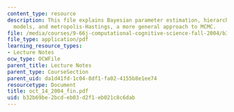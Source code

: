 ```yaml
---
content_type: resource
description: This file explains Bayesian parameter estimation, hierarchical Bayesian
  models, and metropolis-Hastings, a more general approach to MCMC.
file: /media/courses/9-66j-computational-cognitive-science-fall-2004/b32b69be2bcdeb03d2f1eb021c8c6dab_oct_14_2004_fin.pdf
file_type: application/pdf
learning_resource_types:
- Lecture Notes
ocw_type: OCWFile
parent_title: Lecture Notes
parent_type: CourseSection
parent_uid: da1d41fd-1c04-8df1-fa02-4155b8e1ee74
resourcetype: Document
title: oct_14_2004_fin.pdf
uid: b32b69be-2bcd-eb03-d2f1-eb021c8c6dab
---
```

